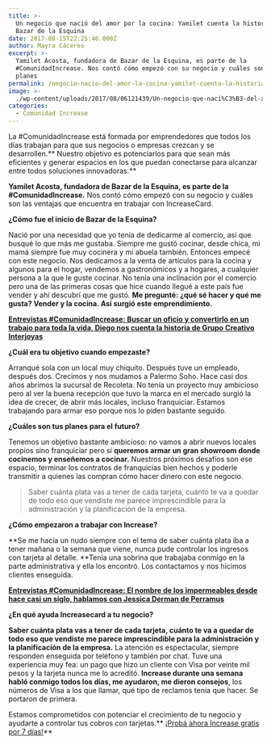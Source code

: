 ```yaml
---
title: >-
  Un negocio que nació del amor por la cocina: Yamilet cuenta la historia de
  Bazar de la Esquina
date: 2017-08-15T22:25:46.000Z
author: Mayra Cáceres
excerpt: >-
  Yamilet Acosta, fundadora de Bazar de la Esquina, es parte de la
  #ComunidadIncrease. Nos contó cómo empezó con su negocio y cuáles son sus
  planes
permalink: /negocio-nacio-del-amor-la-cocina-yamilet-cuenta-la-historia-bazar-la-esquina/
image: >-
  ./wp-content/uploads/2017/08/06121439/Un-negocio-que-naci%C3%B3-del-amor-por-la-cocina-Yamilet-cuenta-la-historia-de-Bazar-de-la-Esquina_Increase-BLOG.jpg
categories:
  - Comunidad Increase
---
```

La #ComunidadIncrease está formada por emprendedores que todos los días trabajan para que sus negocios o empresas crezcan y se desarrollen.** Nuestro objetivo es potenciarlos para que sean más eficientes y generar espacios en los que puedan conectarse para alcanzar entre todos soluciones innovadoras.**

**Yamilet Acosta, fundadora de Bazar de la Esquina, es parte de la #ComunidadIncrease.** Nos contó cómo empezó con su negocio y cuáles son las ventajas que encuentra en trabajar con IncreaseCard.

**¿Cómo fue el inicio de Bazar de la Esquina?**

Nació por una necesidad que yo tenía de dedicarme al comercio, así que busqué lo que más me gustaba. Siempre me gustó cocinar, desde chica, mi mamá siempre fue muy cocinera y mi abuela también. Entonces empecé con este negocio. Nos dedicamos a la venta de artículos para la cocina y algunos para el hogar, vendemos a gastronómicos y a hogares, a cualquier persona a la que le guste cocinar. No tenía una inclinación por el comercio pero una de las primeras cosas que hice cuando llegué a este país fue vender y ahí descubrí que me gustó. **Me pregunté: ¿qué sé hacer y qué me gusta? Vender y la cocina. Así surgió este emprendimiento.**

**[Entrevistas #ComunidadIncrease: Buscar un oficio y convertirlo en un trabajo para toda la vida, Diego nos cuenta la historia de Grupo Creativo Interjoyas](https://www.increasecard.com/buscar-oficio-convertirlo-trabajo-toda-la-vida-diego-nos-cuenta-la-historia-grupo-creativo-interjoyas/)**

**¿Cuál era tu objetivo cuando empezaste?**

Arranqué sola con un local muy chiquito. Después tuve un empleado, después dos. Crecimos y nos mudamos a Palermo Soho. Hace casi dos años abrimos la sucursal de Recoleta. No tenía un proyecto muy ambicioso pero al ver la buena recepción que tuvo la marca en el mercado surgió la idea de crecer, de abrir más locales, incluso franquiciar. Estamos trabajando para armar eso porque nos lo piden bastante seguido.

**¿Cuáles son tus planes para el futuro?**

Tenemos un objetivo bastante ambicioso: no vamos a abrir nuevos locales propios sino franquiciar pero sí **queremos armar un gran showroom donde cocinemos y enseñemos a cocinar.** Nuestros próximos desafíos son ese espacio, terminar los contratos de franquicias bien hechos y poderle transmitir a quienes las compran cómo hacer dinero con este negocio.

> Saber cuánta plata vas a tener de cada tarjeta, cuánto te va a quedar de todo eso que vendiste me parece imprescindible para la administración y la planificación de la empresa.

**¿Cómo empezaron a trabajar con Increase?**

**Se me hacía un nudo siempre con el tema de saber cuánta plata iba a tener mañana o la semana que viene, nunca pude controlar los ingresos con tarjeta al detalle. **Tenía una sobrina que trabajaba conmigo en la parte administrativa y ella los encontró. Los contactamos y nos hicimos clientes enseguida.

**[Entrevistas #ComunidadIncrease: El nombre de los impermeables desde hace casi un siglo, hablamos con Jessica Derman de Perramus](https://increasecard.com/nombre-los-impermeables-hablamos-jessica-derman-perramus/)**

**¿En qué ayuda Increasecard a tu negocio?**

**Saber cuánta plata vas a tener de cada tarjeta, cuánto te va a quedar de todo eso que vendiste me parece imprescindible para la administración y la planificación de la empresa.** La atención es espectacular, siempre responden enseguida por teléfono y también por chat. Tuve una experiencia muy fea: un pago que hizo un cliente con Visa por veinte mil pesos y la tarjeta nunca me lo acreditó. **Increase durante una semana habló conmigo todos los días, me ayudaron, me dieron consejos**, los números de Visa a los que llamar, qué tipo de reclamos tenía que hacer. Se portaron de primera.

Estamos comprometidos con potenciar el crecimiento de tu negocio y ayudarte a controlar tus cobros con tarjetas.** [¡Probá ahora Increase gratis por 7 días!](http://increasecard.com)**
